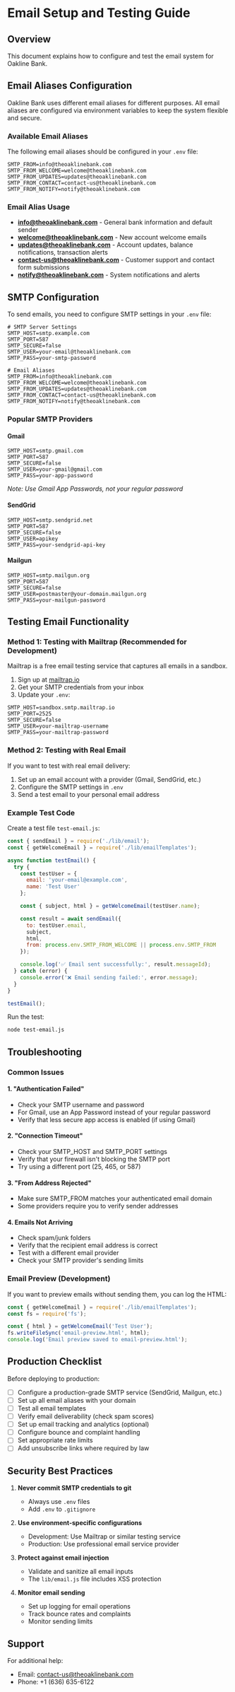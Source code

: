 # Email Setup and Testing Guide

## Overview
This document explains how to configure and test the email system for Oakline Bank.

## Email Aliases Configuration

Oakline Bank uses different email aliases for different purposes. All email aliases are configured via environment variables to keep the system flexible and secure.

### Available Email Aliases

The following email aliases should be configured in your `.env` file:

```env
SMTP_FROM=info@theoaklinebank.com
SMTP_FROM_WELCOME=welcome@theoaklinebank.com
SMTP_FROM_UPDATES=updates@theoaklinebank.com
SMTP_FROM_CONTACT=contact-us@theoaklinebank.com
SMTP_FROM_NOTIFY=notify@theoaklinebank.com
```

### Email Alias Usage

- **info@theoaklinebank.com** - General bank information and default sender
- **welcome@theoaklinebank.com** - New account welcome emails
- **updates@theoaklinebank.com** - Account updates, balance notifications, transaction alerts
- **contact-us@theoaklinebank.com** - Customer support and contact form submissions
- **notify@theoaklinebank.com** - System notifications and alerts

## SMTP Configuration

To send emails, you need to configure SMTP settings in your `.env` file:

```env
# SMTP Server Settings
SMTP_HOST=smtp.example.com
SMTP_PORT=587
SMTP_SECURE=false
SMTP_USER=your-email@theoaklinebank.com
SMTP_PASS=your-smtp-password

# Email Aliases
SMTP_FROM=info@theoaklinebank.com
SMTP_FROM_WELCOME=welcome@theoaklinebank.com
SMTP_FROM_UPDATES=updates@theoaklinebank.com
SMTP_FROM_CONTACT=contact-us@theoaklinebank.com
SMTP_FROM_NOTIFY=notify@theoaklinebank.com
```

### Popular SMTP Providers

#### Gmail
```env
SMTP_HOST=smtp.gmail.com
SMTP_PORT=587
SMTP_SECURE=false
SMTP_USER=your-gmail@gmail.com
SMTP_PASS=your-app-password
```
*Note: Use Gmail App Passwords, not your regular password*

#### SendGrid
```env
SMTP_HOST=smtp.sendgrid.net
SMTP_PORT=587
SMTP_SECURE=false
SMTP_USER=apikey
SMTP_PASS=your-sendgrid-api-key
```

#### Mailgun
```env
SMTP_HOST=smtp.mailgun.org
SMTP_PORT=587
SMTP_SECURE=false
SMTP_USER=postmaster@your-domain.mailgun.org
SMTP_PASS=your-mailgun-password
```

## Testing Email Functionality

### Method 1: Testing with Mailtrap (Recommended for Development)

Mailtrap is a free email testing service that captures all emails in a sandbox.

1. Sign up at [mailtrap.io](https://mailtrap.io)
2. Get your SMTP credentials from your inbox
3. Update your `.env`:

```env
SMTP_HOST=sandbox.smtp.mailtrap.io
SMTP_PORT=2525
SMTP_SECURE=false
SMTP_USER=your-mailtrap-username
SMTP_PASS=your-mailtrap-password
```

### Method 2: Testing with Real Email

If you want to test with real email delivery:

1. Set up an email account with a provider (Gmail, SendGrid, etc.)
2. Configure the SMTP settings in `.env`
3. Send a test email to your personal email address

### Example Test Code

Create a test file `test-email.js`:

```javascript
const { sendEmail } = require('./lib/email');
const { getWelcomeEmail } = require('./lib/emailTemplates');

async function testEmail() {
  try {
    const testUser = {
      email: 'your-email@example.com',
      name: 'Test User'
    };

    const { subject, html } = getWelcomeEmail(testUser.name);

    const result = await sendEmail({
      to: testUser.email,
      subject,
      html,
      from: process.env.SMTP_FROM_WELCOME || process.env.SMTP_FROM
    });

    console.log('✅ Email sent successfully:', result.messageId);
  } catch (error) {
    console.error('❌ Email sending failed:', error.message);
  }
}

testEmail();
```

Run the test:
```bash
node test-email.js
```

## Troubleshooting

### Common Issues

#### 1. "Authentication Failed"
- Check your SMTP username and password
- For Gmail, use an App Password instead of your regular password
- Verify that less secure app access is enabled (if using Gmail)

#### 2. "Connection Timeout"
- Check your SMTP_HOST and SMTP_PORT settings
- Verify that your firewall isn't blocking the SMTP port
- Try using a different port (25, 465, or 587)

#### 3. "From Address Rejected"
- Make sure SMTP_FROM matches your authenticated email domain
- Some providers require you to verify sender addresses

#### 4. Emails Not Arriving
- Check spam/junk folders
- Verify that the recipient email address is correct
- Test with a different email provider
- Check your SMTP provider's sending limits

### Email Preview (Development)

If you want to preview emails without sending them, you can log the HTML:

```javascript
const { getWelcomeEmail } = require('./lib/emailTemplates');
const fs = require('fs');

const { html } = getWelcomeEmail('Test User');
fs.writeFileSync('email-preview.html', html);
console.log('Email preview saved to email-preview.html');
```

## Production Checklist

Before deploying to production:

- [ ] Configure a production-grade SMTP service (SendGrid, Mailgun, etc.)
- [ ] Set up all email aliases with your domain
- [ ] Test all email templates
- [ ] Verify email deliverability (check spam scores)
- [ ] Set up email tracking and analytics (optional)
- [ ] Configure bounce and complaint handling
- [ ] Set appropriate rate limits
- [ ] Add unsubscribe links where required by law

## Security Best Practices

1. **Never commit SMTP credentials to git**
   - Always use `.env` files
   - Add `.env` to `.gitignore`

2. **Use environment-specific configurations**
   - Development: Use Mailtrap or similar testing service
   - Production: Use professional email service provider

3. **Protect against email injection**
   - Validate and sanitize all email inputs
   - The `lib/email.js` file includes XSS protection

4. **Monitor email sending**
   - Set up logging for email operations
   - Track bounce rates and complaints
   - Monitor sending limits

## Support

For additional help:
- Email: contact-us@theoaklinebank.com
- Phone: +1 (636) 635-6122
